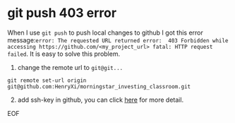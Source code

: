 # git push 403 error
When I use `git push` to push local changes to github I got this error message:`error: The requested URL returned error: 
403 Forbidden while accessing https://github.com/<my_project_url> fatal: HTTP request failed`. It is easy to solve this
problem.

1. change the remote url to `git@git...`
```
git remote set-url origin git@github.com:HenryXi/morningstar_investing_classroom.git
```
2. add ssh-key in github, you can click [here](https://help.github.com/articles/connecting-to-github-with-ssh/) for more detail.

EOF